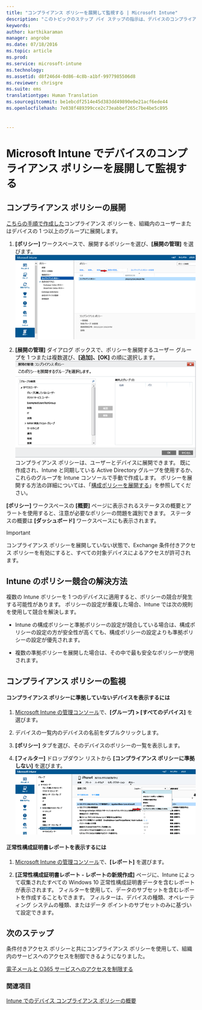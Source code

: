 ```yaml
---
title: "コンプライアンス ポリシーを展開して監視する | Microsoft Intune"
description: "このトピックのステップ バイ ステップの指示は、デバイスのコンプライアンス ポリシーを展開して監視するために使用します。"
keywords: 
author: karthikaraman
manager: angrobe
ms.date: 07/18/2016
ms.topic: article
ms.prod: 
ms.service: microsoft-intune
ms.technology: 
ms.assetid: d8f246d4-0d86-4c8b-a1bf-9977985506d8
ms.reviewer: chrisgre
ms.suite: ems
translationtype: Human Translation
ms.sourcegitcommit: be1ebcdf2514e45d383dd49890e0e21acf6ede44
ms.openlocfilehash: 7e038f489399cce2c73eabbef265c7be4be5c895


---
```


# Microsoft Intune でデバイスのコンプライアンス ポリシーを展開して監視する
## コンプライアンス ポリシーの展開
[こちらの手順で作成した](create-a-device-compliance-policy-in-microsoft-intune.md)コンプライアンス ポリシーを、組織内のユーザーまたはデバイスの 1 つ以上のグループに展開します。

1.  **[ポリシー]** ワークスペースで、展開するポリシーを選び、**[展開の管理]** を選びます。
![上部に [展開の管理] メニュー オプションが表示されているコンプライアンス ポリシー ページのスクリーンショット](./media/intune-sa-3c-deploy-compliance-policy2.png)

2.  **[展開の管理]** ダイアログ ボックスで、ポリシーを展開するユーザー グループを 1 つまたは複数選び、**[追加]、[OK]** の順に選択します。
![[展開の管理] ダイアログ ボックスのスクリーンショット](./media/intune-sa-3d-deploy-compliance-policy3-Manage.png) コンプライアンス ポリシーは、ユーザーとデバイスに展開できます。 既に作成され、Intune と同期している Active Directory グループを使用するか、これらのグループを Intune コンソールで手動で作成します。 ポリシーを展開する方法の詳細については、「[構成ポリシーを展開する](manage-settings-and-features-on-your-devices-with-microsoft-intune-policies.md)」を参照してください。

**[ポリシー]** ワークスペースの **[概要]** ページに表示されるステータスの概要とアラートを使用すると、注意が必要なポリシーの問題を識別できます。 ステータスの概要は **[ダッシュボード]** ワークスペースにも表示されます。

> [!IMPORTANT]
> コンプライアンス ポリシーを展開していない状態で、Exchange 条件付きアクセス ポリシーを有効にすると、すべての対象デバイスによるアクセスが許可されます。

## Intune のポリシー競合の解決方法
複数の Intune ポリシーを 1 つのデバイスに適用すると、ポリシーの競合が発生する可能性があります。 ポリシーの設定が重複した場合、Intune では次の規則を使用して競合を解決します。

-   Intune の構成ポリシーと準拠ポリシーの設定が競合している場合は、構成ポリシーの設定の方が安全性が高くても、構成ポリシーの設定よりも準拠ポリシーの設定が優先されます。

-   複数の準拠ポリシーを展開した場合は、その中で最も安全なポリシーが使用されます。

## コンプライアンス ポリシーの監視

#### コンプライアンス ポリシーに準拠していないデバイスを表示するには

1.  [Microsoft Intune の管理コンソール](https://manage.microsoft.com)で、**[グループ] > [すべてのデバイス]** を選びます。

2.  デバイスの一覧内のデバイスの名前をダブルクリックします。

3.  **[ポリシー]** タブを選び、そのデバイスのポリシーの一覧を表示します。

4.  **[フィルター]** ドロップダウン リストから **[コンプライアンス ポリシーに準拠しない]** を選びます。
![フィルターのオプションの一覧を表示しているスクリーンショット](./media/intune-sa-3e-view-device-noncompliance.png)

#### 正常性構成証明書レポートを表示するには

1.  [Microsoft Intune の管理コンソール](https://manage.microsoft.com)で、**[レポート]** を選びます。

2.  **[正常性構成証明書レポート - レポートの新規作成]** ページに、Intune によって収集されたすべての Windows 10 正常性構成証明書データを含むレポートが表示されます。 フィルターを使用して、データのサブセットを含むレポートを作成することもできます。 フィルターは、デバイスの種類、オペレーティング システムの種類、またはデータ ポイントのサブセットのみに基づいて設定できます。


## 次のステップ
条件付きアクセス ポリシーと共にコンプライアンス ポリシーを使用して、組織内のサービスへのアクセスを制御できるようになりました。

[電子メールと O365 サービスへのアクセスを制限する](restrict-access-to-email-and-o365-services-with-microsoft-intune.md)


### 関連項目
[Intune でのデバイス コンプライアンス ポリシーの概要](introduction-to-device-compliance-policies-in-microsoft-intune.md)



<!--HONumber=Jul16_HO5-->


